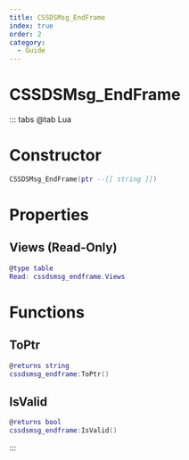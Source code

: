 ```yaml
---
title: CSSDSMsg_EndFrame
index: true
order: 2
category:
  - Guide
---
```


# CSSDSMsg_EndFrame

::: tabs
@tab Lua
# Constructor
```lua
CSSDSMsg_EndFrame(ptr --[[ string ]])
```
# Properties
## Views (Read-Only)
```lua
@type table
Read: cssdsmsg_endframe.Views
```
# Functions
## ToPtr
```lua
@returns string
cssdsmsg_endframe:ToPtr()
```
## IsValid
```lua
@returns bool
cssdsmsg_endframe:IsValid()
```

:::